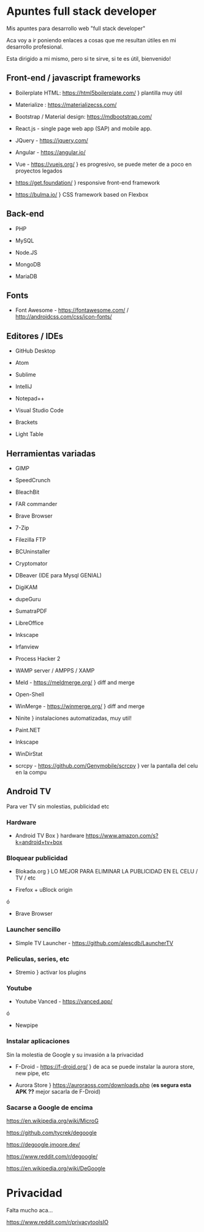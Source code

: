 # Apuntes full stack developer

 Mis apuntes para desarrollo web "full stack developer"

Aca voy a ir poniendo enlaces a cosas que me resultan útiles en mi desarrollo profesional.

Esta dirigido a mi mismo, pero si te sirve, si te es útil, bienvenido!

 ## Front-end / javascript frameworks

 * Boilerplate HTML: https://html5boilerplate.com/ } plantilla muy útil

 * Materialize : https://materializecss.com/

 * Bootstrap / Material design: https://mdbootstrap.com/

 * React.js - single page web app (SAP) and mobile app.

 * JQuery - https://jquery.com/

 * Angular - https://angular.io/

 * Vue - https://vuejs.org/ } es progresivo, se puede meter de a poco en proyectos legados

 * https://get.foundation/ }  responsive front-end framework

 * https://bulma.io/ } CSS framework based on Flexbox

 ## Back-end

 * PHP

 * MySQL

 * Node.JS

 * MongoDB

 * MariaDB

 ## Fonts

 * Font Awesome - https://fontawesome.com/ / http://androidcss.com/css/icon-fonts/

 ## Editores / IDEs

 * GitHub Desktop

 * Atom

 * Sublime

 * IntelliJ

 * Notepad++

 * Visual Studio Code

 * Brackets

 * Light Table

## Herramientas variadas

* GIMP

* SpeedCrunch

* BleachBit

* FAR commander

* Brave Browser

* 7-Zip

* Filezilla FTP

* BCUninstaller

* Cryptomator

* DBeaver (IDE para Mysql GENIAL)

* DigiKAM

* dupeGuru

* SumatraPDF

* LibreOffice

* Inkscape

* Irfanview

* Process Hacker 2

* WAMP server / AMPPS / XAMP

* Meld - https://meldmerge.org/ }  diff and merge

* Open-Shell

* WinMerge - https://winmerge.org/ }  diff and merge

* Ninite } instalaciones automatizadas, muy util!

* Paint.NET

* Inkscape

* WinDirStat

* scrcpy - https://github.com/Genymobile/scrcpy } ver la pantalla del celu en la compu

## Android TV

Para ver TV sin molestias, publicidad etc

### Hardware

* Android TV Box } hardware https://www.amazon.com/s?k=android+tv+box

### Bloquear publicidad

* Blokada.org } LO MEJOR PARA ELIMINAR LA PUBLICIDAD EN EL CELU / TV / etc

* Firefox + uBlock origin

ó

* Brave Browser

### Launcher sencillo

* Simple TV Launcher - https://github.com/alescdb/LauncherTV

### Peliculas, series, etc

* Stremio } activar los plugins

### Youtube

* Youtube Vanced - https://vanced.app/

ó

* Newpipe

### Instalar aplicaciones

Sin la molestia de Google y su invasión a la privacidad

* F-Droid - https://f-droid.org/ } de aca se puede instalar la aurora store, new pipe, etc

* Aurora Store } https://auroraoss.com/downloads.php (**es segura esta APK ??** mejor sacarla de F-Droid)

### Sacarse a Google de encima

https://en.wikipedia.org/wiki/MicroG

https://github.com/tycrek/degoogle

https://degoogle.jmoore.dev/

https://www.reddit.com/r/degoogle/

https://en.wikipedia.org/wiki/DeGoogle


# Privacidad

Falta mucho aca...

https://www.reddit.com/r/privacytoolsIO
